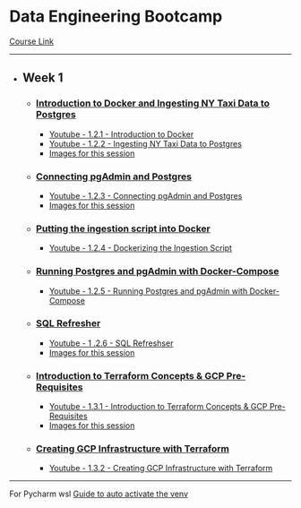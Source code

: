 # **Data Engineering Bootcamp**

[Course Link](https://github.com/DataTalksClub/data-engineering-zoomcamp)

---

<!-- Data Engineering Bootcamp -->
* ## Week 1
  * ### [Introduction to Docker and Ingesting NY Taxi Data to Postgres](1.2.1_to_1.2.2_Introduction_to_docker_and_postgres.md)
    * [Youtube - 1.2.1 - Introduction to Docker](https://www.youtube.com/watch?v=EYNwNlOrpr0)
    * [Youtube - 1.2.2 - Ingesting NY Taxi Data to Postgres](https://www.youtube.com/watch?v=2JM-ziJt0WI)
    * [Images for this session](files/week1/1.2.1_to_1.2.2_Introduction_to_docker_and_postgres_files)
    
  * ### [Connecting pgAdmin and Postgres](1.2.3_Connecting_pgAdmin_and_Postgres.md)
    * [Youtube - 1.2.3 - Connecting pgAdmin and Postgres](https://www.youtube.com/watch?v=hCAIVe9N0ow) 
    * [Images for this session](files/week1/1.2.3_Connecting_pgAdmin_and_Postgres_files)
    
  * ### [Putting the ingestion script into Docker](1.2.4_Dockerizing_the_Ingestion_Script.md)
    * [Youtube - 1.2.4 - Dockerizing the Ingestion Script](https://www.youtube.com/watch?v=B1WwATwf-vY)
    
  * ### [Running Postgres and pgAdmin with Docker-Compose](1.2.5_Running_Postgres_and_pgAdmin_with_Docker-Compose.md)
    * [Youtube - 1.2.5 - Running Postgres and pgAdmin with Docker-Compose](https://www.youtube.com/watch?v=hKI6PkPhpa0)
    
  * ### [SQL Refresher](1.2.6_SQL_refresher.md)
    * [Youtube - 1 .2.6 - SQL Refreshser](https://www.youtube.com/watch?v=QEcps_iskgg)
    * [Images for this session](./files/week1/1.2.6_files)
    
  * ### [Introduction to Terraform Concepts & GCP Pre-Requisites](1.3.1_Introduction_to_Terraform_Concepts_and_GCP_Pre-Requisites.md)
    * [Youtube - 1.3.1 - Introduction to Terraform Concepts & GCP Pre-Requisites](https://www.youtube.com/watch?v=Hajwnmj0xfQ)
    * [Images for this session](/files/week1/1.3.1_files)
    
  * ### [Creating GCP Infrastructure with Terraform](1.3.2_Creating_GCP_Infrastructure_with_Terraform.md)
    * [Youtube - 1.3.2 - Creating GCP Infrastructure with Terraform](https://www.youtube.com/watch?v=dNkEgO-CExg)
<!-- Data Engineering Bootcamp -->

---

For Pycharm wsl [Guide to auto activate the venv](wsl_setup.md)